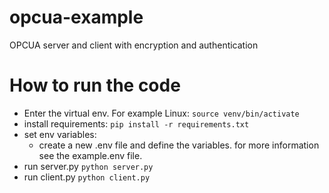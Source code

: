 # opcua-example
OPCUA server and client with encryption and authentication


# How to run the code
- Enter the virtual env. For example Linux:
        `source venv/bin/activate`
- install requirements:
        `pip install -r requirements.txt`
- set env variables:
    - create a new .env file and define the variables. for more information see the example.env file.
- run server.py
        `python server.py`
- run client.py
        `python client.py`

